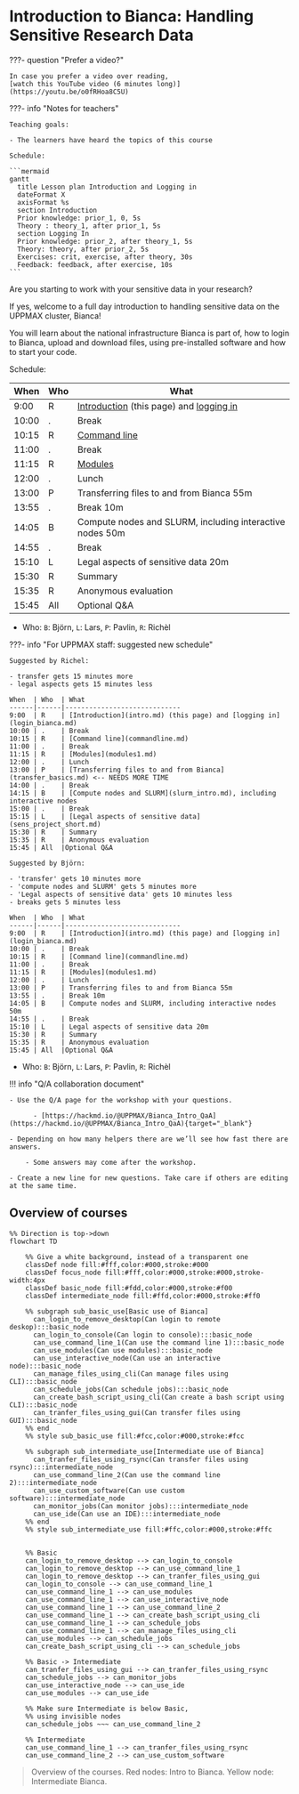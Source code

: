 # Introduction to Bianca: Handling Sensitive Research Data

???- question "Prefer a video?"

    In case you prefer a video over reading,
    [watch this YouTube video (6 minutes long)](https://youtu.be/o0fRHoa8C5U)

???- info "Notes for teachers"

    Teaching goals:

    - The learners have heard the topics of this course

    Schedule:

    ```mermaid
    gantt
      title Lesson plan Introduction and Logging in
      dateFormat X
      axisFormat %s
      section Introduction
      Prior knowledge: prior_1, 0, 5s
      Theory : theory_1, after prior_1, 5s
      section Logging In
      Prior knowledge: prior_2, after theory_1, 5s
      Theory: theory, after prior_2, 5s
      Exercises: crit, exercise, after theory, 30s
      Feedback: feedback, after exercise, 10s
    ```

Are you starting to work with your sensitive data in your research? 

If yes, welcome to a full day introduction to handling sensitive data on the UPPMAX cluster, Bianca!

You will learn about the national infrastructure Bianca is part of, how to login to Bianca, upload and download files, using pre-installed software and how to start your code.

Schedule:

When  | Who  | What
------|------|-----------------------------
9:00  | R    | [Introduction](intro.md) (this page) and [logging in](login_bianca.md)
10:00 | .    | Break
10:15 | R    | [Command line](commandline.md)
11:00 | .    | Break
11:15 | R    | [Modules](modules1.md)
12:00 | .    | Lunch
13:00 | P    | Transferring files to and from Bianca 55m
13:55 | .    | Break 10m
14:05 | B    | Compute nodes and SLURM, including interactive nodes 50m
14:55 | .    | Break
15:10 | L    | Legal aspects of sensitive data 20m
15:30 | R    | Summary
15:35 | R    | Anonymous evaluation
15:45 | All  |Optional Q&A

* Who: `B`: Björn, `L`: Lars, `P`: Pavlin, `R`: Richèl


???- info "For UPPMAX staff: suggested new schedule"

    Suggested by Richel:

    - transfer gets 15 minutes more
    - legal aspects gets 15 minutes less

    When  | Who  | What
    ------|------|-----------------------------
    9:00  | R    | [Introduction](intro.md) (this page) and [logging in](login_bianca.md)
    10:00 | .    | Break
    10:15 | R    | [Command line](commandline.md)
    11:00 | .    | Break
    11:15 | R    | [Modules](modules1.md)
    12:00 | .    | Lunch
    13:00 | P    | [Transferring files to and from Bianca](transfer_basics.md) <-- NEEDS MORE TIME
    14:00 | .    | Break
    14:15 | B    | [Compute nodes and SLURM](slurm_intro.md), including interactive nodes
    15:00 | .    | Break
    15:15 | L    | [Legal aspects of sensitive data](sens_project_short.md)
    15:30 | R    | Summary
    15:35 | R    | Anonymous evaluation
    15:45 | All  |Optional Q&A

    Suggested by Björn:

    - 'transfer' gets 10 minutes more
    - 'compute nodes and SLURM' gets 5 minutes more
    - 'Legal aspects of sensitive data' gets 10 minutes less
    - breaks gets 5 minutes less

    When  | Who  | What
    ------|------|-----------------------------
    9:00  | R    | [Introduction](intro.md) (this page) and [logging in](login_bianca.md)
    10:00 | .    | Break
    10:15 | R    | [Command line](commandline.md)
    11:00 | .    | Break
    11:15 | R    | [Modules](modules1.md)
    12:00 | .    | Lunch
    13:00 | P    | Transferring files to and from Bianca 55m
    13:55 | .    | Break 10m
    14:05 | B    | Compute nodes and SLURM, including interactive nodes 50m
    14:55 | .    | Break
    15:10 | L    | Legal aspects of sensitive data 20m
    15:30 | R    | Summary
    15:35 | R    | Anonymous evaluation
    15:45 | All  |Optional Q&A

 * Who: `B`: Björn, `L`: Lars, `P`: Pavlin, `R`: Richèl

!!! info "Q/A collaboration document"

    - Use the Q/A page for the workshop with your questions.

          - [https://hackmd.io/@UPPMAX/Bianca_Intro_QaA](https://hackmd.io/@UPPMAX/Bianca_Intro_QaA){target="_blank"}

    - Depending on how many helpers there are we’ll see how fast there are answers.

        - Some answers may come after the workshop.

    - Create a new line for new questions. Take care if others are editing at the same time.

## Overview of courses

```mermaid
%% Direction is top->down
flowchart TD

    %% Give a white background, instead of a transparent one
    classDef node fill:#fff,color:#000,stroke:#000
    classDef focus_node fill:#fff,color:#000,stroke:#000,stroke-width:4px
    classDef basic_node fill:#fdd,color:#000,stroke:#f00
    classDef intermediate_node fill:#ffd,color:#000,stroke:#ff0
    
    %% subgraph sub_basic_use[Basic use of Bianca]
      can_login_to_remove_desktop(Can login to remote deskop):::basic_node
      can_login_to_console(Can login to console):::basic_node
      can_use_command_line_1(Can use the command line 1):::basic_node
      can_use_modules(Can use modules):::basic_node
      can_use_interactive_node(Can use an interactive node):::basic_node
      can_manage_files_using_cli(Can manage files using CLI):::basic_node
      can_schedule_jobs(Can schedule jobs):::basic_node
      can_create_bash_script_using_cli(Can create a bash script using CLI):::basic_node
      can_tranfer_files_using_gui(Can transfer files using GUI):::basic_node
    %% end
    %% style sub_basic_use fill:#fcc,color:#000,stroke:#fcc

    %% subgraph sub_intermediate_use[Intermediate use of Bianca]
      can_tranfer_files_using_rsync(Can transfer files using rsync):::intermediate_node
      can_use_command_line_2(Can use the command line 2):::intermediate_node
      can_use_custom_software(Can use custom software):::intermediate_node
      can_monitor_jobs(Can monitor jobs):::intermediate_node
      can_use_ide(Can use an IDE):::intermediate_node
    %% end
    %% style sub_intermediate_use fill:#ffc,color:#000,stroke:#ffc


    %% Basic
    can_login_to_remove_desktop --> can_login_to_console
    can_login_to_remove_desktop --> can_use_command_line_1
    can_login_to_remove_desktop --> can_tranfer_files_using_gui
    can_login_to_console --> can_use_command_line_1
    can_use_command_line_1 --> can_use_modules
    can_use_command_line_1 --> can_use_interactive_node
    can_use_command_line_1 --> can_use_command_line_2
    can_use_command_line_1 --> can_create_bash_script_using_cli
    can_use_command_line_1 --> can_schedule_jobs
    can_use_command_line_1 --> can_manage_files_using_cli
    can_use_modules --> can_schedule_jobs
    can_create_bash_script_using_cli --> can_schedule_jobs

    %% Basic -> Intermediate
    can_tranfer_files_using_gui --> can_tranfer_files_using_rsync
    can_schedule_jobs --> can_monitor_jobs
    can_use_interactive_node --> can_use_ide
    can_use_modules --> can_use_ide

    %% Make sure Intermediate is below Basic,
    %% using invisible nodes
    can_schedule_jobs ~~~ can_use_command_line_2

    %% Intermediate
    can_use_command_line_1 --> can_tranfer_files_using_rsync
    can_use_command_line_2 --> can_use_custom_software
```

> Overview of the courses.
> Red nodes: Intro to Bianca.
> Yellow node: Intermediate Bianca.

